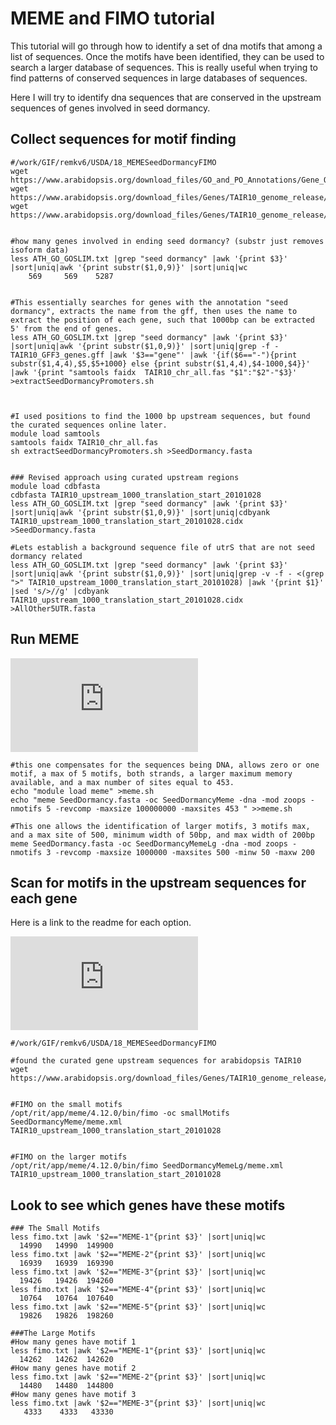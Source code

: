 # MEME and FIMO tutorial
This tutorial will go through how to identify a set of dna motifs that among a list of sequences. Once the motifs have been identified, they can be used to search a larger database of sequences.  This is really useful when trying to find patterns of conserved sequences in large databases of sequences.

Here I will try to identify dna sequences that are conserved in the upstream sequences of genes involved in seed dormancy.

## Collect sequences for motif finding
```
#/work/GIF/remkv6/USDA/18_MEMESeedDormancyFIMO
wget https://www.arabidopsis.org/download_files/GO_and_PO_Annotations/Gene_Ontology_Annotations/ATH_GO_GOSLIM.txt
wget https://www.arabidopsis.org/download_files/Genes/TAIR10_genome_release/TAIR10_gff3/TAIR10_GFF3_genes.gff
wget https://www.arabidopsis.org/download_files/Genes/TAIR10_genome_release/TAIR10_chromosome_files/TAIR10_chr_all.fas


#how many genes involved in ending seed dormancy? (substr just removes isoform data)
less ATH_GO_GOSLIM.txt |grep "seed dormancy" |awk '{print $3}' |sort|uniq|awk '{print substr($1,0,9)}' |sort|uniq|wc
    569     569    5287


#This essentially searches for genes with the annotation "seed dormancy", extracts the name from the gff, then uses the name to extract the position of each gene, such that 1000bp can be extracted 5' from the end of genes.
less ATH_GO_GOSLIM.txt |grep "seed dormancy" |awk '{print $3}' |sort|uniq|awk '{print substr($1,0,9)}' |sort|uniq|grep -f - TAIR10_GFF3_genes.gff |awk '$3=="gene"' |awk '{if($6=="-"){print substr($1,4,4),$5,$5+1000} else {print substr($1,4,4),$4-1000,$4}}' |awk '{print "samtools faidx  TAIR10_chr_all.fas "$1":"$2"-"$3}' >extractSeedDormancyPromoters.sh



#I used positions to find the 1000 bp upstream sequences, but found the curated sequences online later.
module load samtools
samtools faidx TAIR10_chr_all.fas
sh extractSeedDormancyPromoters.sh >SeedDormancy.fasta


### Revised approach using curated upstream regions
module load cdbfasta
cdbfasta TAIR10_upstream_1000_translation_start_20101028
less ATH_GO_GOSLIM.txt |grep "seed dormancy" |awk '{print $3}' |sort|uniq|awk '{print substr($1,0,9)}' |sort|uniq|cdbyank TAIR10_upstream_1000_translation_start_20101028.cidx >SeedDormancy.fasta

#Lets establish a background sequence file of utrS that are not seed dormancy related
less ATH_GO_GOSLIM.txt |grep "seed dormancy" |awk '{print $3}' |sort|uniq|awk '{print substr($1,0,9)}' |sort|uniq|grep -v -f - <(grep ">" TAIR10_upstream_1000_translation_start_20101028) |awk '{print $1}' |sed 's/>//g' |cdbyank TAIR10_upstream_1000_translation_start_20101028.cidx >AllOther5UTR.fasta

```

## Run MEME


![Meme Manual](http://meme-suite.org/doc/meme.html?man_type=web)
```
#this one compensates for the sequences being DNA, allows zero or one motif, a max of 5 motifs, both strands, a larger maximum memory available, and a max number of sites equal to 453.
echo "module load meme" >meme.sh
echo "meme SeedDormancy.fasta -oc SeedDormancyMeme -dna -mod zoops -nmotifs 5 -revcomp -maxsize 100000000 -maxsites 453 " >>meme.sh

#This one allows the identification of larger motifs, 3 motifs max, and a max site of 500, minimum width of 50bp, and max width of 200bp
meme SeedDormancy.fasta -oc SeedDormancyMemeLg -dna -mod zoops -nmotifs 3 -revcomp -maxsize 1000000 -maxsites 500 -minw 50 -maxw 200

```

## Scan for motifs in the upstream sequences for each gene

Here is a link to the readme for each option.

![FIMO Manual](http://meme-suite.org/doc/fimo.html)

```
#/work/GIF/remkv6/USDA/18_MEMESeedDormancyFIMO

#found the curated gene upstream sequences for arabidopsis TAIR10
wget https://www.arabidopsis.org/download_files/Genes/TAIR10_genome_release/TAIR10_blastsets/upstream_sequences/TAIR10_upstream_1000_translation_start_20101028


#FIMO on the small motifs
/opt/rit/app/meme/4.12.0/bin/fimo -oc smallMotifs SeedDormancyMeme/meme.xml  TAIR10_upstream_1000_translation_start_20101028


#FIMO on the larger motifs
/opt/rit/app/meme/4.12.0/bin/fimo SeedDormancyMemeLg/meme.xml  TAIR10_upstream_1000_translation_start_20101028

```

## Look to see which genes have these motifs

```
### The Small Motifs
less fimo.txt |awk '$2=="MEME-1"{print $3}' |sort|uniq|wc
  14990   14990  149900
less fimo.txt |awk '$2=="MEME-2"{print $3}' |sort|uniq|wc
  16939   16939  169390
less fimo.txt |awk '$2=="MEME-3"{print $3}' |sort|uniq|wc
  19426   19426  194260
less fimo.txt |awk '$2=="MEME-4"{print $3}' |sort|uniq|wc
  10764   10764  107640
less fimo.txt |awk '$2=="MEME-5"{print $3}' |sort|uniq|wc
  19826   19826  198260

###The Large Motifs
#How many genes have motif 1
less fimo.txt |awk '$2=="MEME-1"{print $3}' |sort|uniq|wc
  14262   14262  142620
#How many genes have motif 2  
less fimo.txt |awk '$2=="MEME-2"{print $3}' |sort|uniq|wc
  14480   14480  144800
#How many genes have motif 3
less fimo.txt |awk '$2=="MEME-3"{print $3}' |sort|uniq|wc
   4333    4333   43330
```
